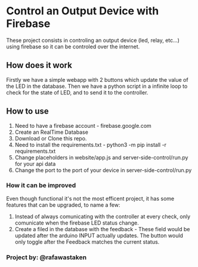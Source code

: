 # Control an Output Device with Firebase

These project consists in controling an output device (led, relay, etc...) using firebase so it can be controled over the internet.

## How does it work

Firstly we have a simple webapp  with 2 buttons which update the value of the LED in the database.
Then we have a python script in a infinite loop to check for the state of LED, and to send it to the controller.

## How to use

1. Need to have a firebase account - firebase.google.com
2. Create an RealTime Database
3. Download or Clone this repo.
4. Need to install the requirements.txt - python3 -m pip install -r requirements.txt
5. Change placeholders in website/app.js and server-side-control/run.py for your api data
6. Change the port to the port of your device in server-side-control/run.py


### How it can be improved

Even though functional it's not the most efficent project, it has some features that can be upgraded, to name a few:
1. Instead of always comunicating with the controller at every check, only comunicate when the firebase LED status change.
2. Create a filed in the database with the feedback - These field would be updated after the arduino INPUT actually updates. The button would only toggle after the Feedback matches the current status.


### Project by: @rafawastaken
